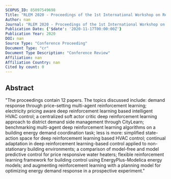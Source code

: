 ```yaml
---
SCOPUS_ID: 85097549698
Title: "RLEM 2020 - Proceedings of the 1st International Workshop on Reinforcement Learning for Energy Management in Buildings and Cities"
Author: nan
Journal: "RLEM 2020 - Proceedings of the 1st International Workshop on Reinforcement Learning for Energy Management in Buildings and Cities"
Publication Date: {'$date': '2020-11-17T00:00:00Z'}
Publication Year: 2020
DOI: nan
Source Type: "Conference Proceeding"
Document Type: "cr"
Document Type Description: "Conference Review"
Affiliation: nan
Affiliation Country: nan
Cited by count: 0
---
```


## Abstract
"The proceedings contain 12 papers. The topics discussed include: demand response through price-setting multi-agent reinforcement learning; electricity pricing aware deep reinforcement learning based intelligent HVAC control; a centralized soft actor critic deep reinforcement learning approach to district demand side management through CityLearn; benchmarking multi-agent deep reinforcement learning algorithms on a building energy demand coordination task; less is more: simplified state-action space for deep reinforcement learning based HVAC control; continual adaptation in deep reinforcement learning-based control applied to non-stationary building environments; a comparison of model-free and model predictive control for price responsive water heaters; flexible reinforcement learning framework for building control using EnergyPlus-Modelica energy models; and augmenting reinforcement learning with a planning model for optimizing energy demand response in a prospective experiment."
